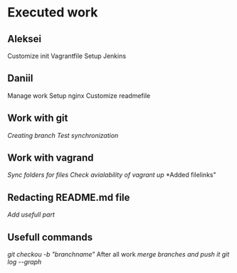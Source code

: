 # Executed work

## Aleksei

Customize init Vagrantfile
Setup Jenkins

## Daniil

Manage work
Setup nginx
Customize readmefile

## Work with git 

*Creating branch*
*Test synchronization*

## Work with vagrand 

*Sync folders for files*
*Check avialability of vagrant up*
*Added filelinks"  

## Redacting README.md file

*Add usefull part*

## Usefull commands

*git checkou -b "branchname"* After all work *merge branches and push it*
*git log --graph*
